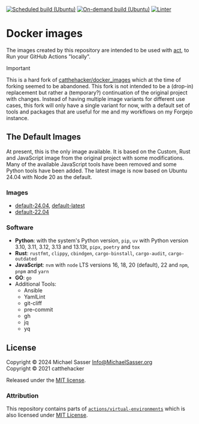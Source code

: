 [![Scheduled build (Ubuntu)](https://github.com/MichaelSasser/docker_images/actions/workflows/build-ubuntu.yml/badge.svg?event=schedule)](https://github.com/MichaelSasser/docker_images/actions/workflows/build-ubuntu.yml)
[![On-demand build (Ubuntu)](https://github.com/MichaelSasser/docker_images/actions/workflows/build-ubuntu.yml/badge.svg?event=workflow_dispatch)](https://github.com/MichaelSasser/docker_images/actions/workflows/build-ubuntu.yml)
[![Linter](https://github.com/MichaelSasser/docker_images/actions/workflows/lint.yml/badge.svg)](https://github.com/MichaelSasser/docker_images/actions/workflows/lint.yml)

# Docker images

The images created by this repository are intended to be used with [act](https://github.com/nektos/act), to Run your GitHub Actions "locally".

> [!IMPORTANT]
> This is a hard fork of [catthehacker/docker_images](https://github.com/catthehacker/docker_images) which at the time of forking seemed to be abandoned. This fork is not intended to be a (drop-in) replacement but rather a (temporary?) continuation of the original project with changes. Instead of having multiple image variants for different use cases, this fork will only have a single variant for now, with a default set of tools and packages that are useful for me and my workflows on my Forgejo instance.

## The Default Images

At present, this is the only image available. It is based on the Custom, Rust and JavaScript image from the original project with some modifications. Many of the available JavaScript tools have been removed and some Python tools have been added. The latest image is now based on Ubuntu 24.04 with Node 20 as the default.

### Images

- [default-24.04](ghcr.io/MichaelSasser/ubuntu:default-24.04), [default-latest](ghcr.io/MichaelSasser/ubuntu:default-latest)
- [default-22.04](ghcr.io/MichaelSasser/ubuntu:default-22.04)

### Software

- **Python**: with the system's Python version, `pip`, `uv` with Python version 3.10, 3.11, 3.12, 3.13 and 13.13t, `pipx`, `poetry` and `tox`
- **Rust**: `rustfmt`, `clippy`, `cbindgen`, `cargo-binstall`, `cargo-audit`, `cargo-outdated`
- **JavaScript**: `nvm` with `node` LTS versions 16, 18, 20 (default), 22 and `npm`, `pnpm` and `yarn`
- **GO**: `go`
- Additional Tools:
  - Ansible
  - YamlLint
  - git-cliff
  - pre-commit
  - gh
  - jq
  - yq

## License

Copyright &copy; 2024 Michael Sasser <Info@MichaelSasser.org> \
Copyright &copy; 2021 catthehacker

Released under the [MIT license](./LICENSE).

### Attribution

This repository contains parts of [`actions/virtual-environments`][actions/virtual-environments] which is also licensed under [MIT License](https://github.com/actions/virtual-environments/blob/main/LICENSE).

[actions/virtual-environments]: https://github.com/actions/virtual-environments
